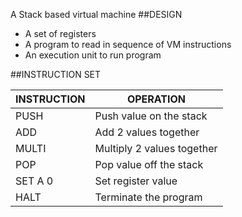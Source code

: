 A Stack based virtual machine
##DESIGN
* A set of registers
* A program to read in sequence of VM instructions
* An execution unit to run program

##INSTRUCTION SET

INSTRUCTION | OPERATION
------------| -------------
PUSH        |   Push value on the stack
ADD         |   Add 2 values together
MULTI       |   Multiply 2 values together
POP         |   Pop value off the stack
SET A 0     |   Set register value
HALT        |   Terminate the program
